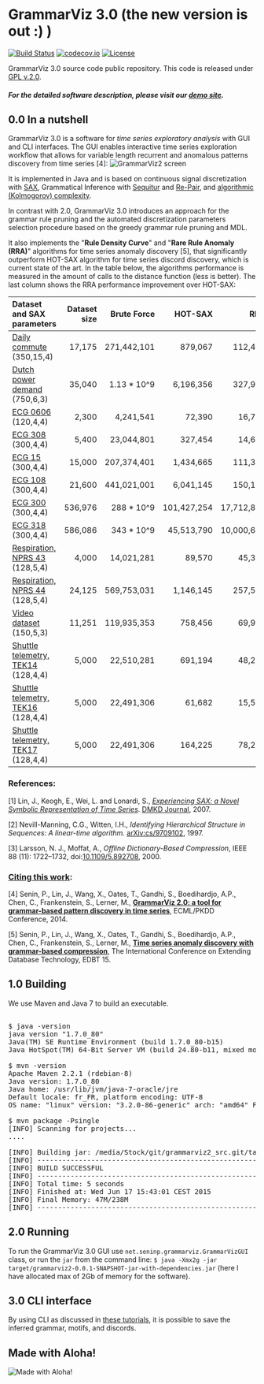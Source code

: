GrammarViz 3.0 (the new version is out :) )
==========
[![Build Status](https://travis-ci.org/GrammarViz2/grammarviz2_src.svg?branch=master)](https://travis-ci.org/GrammarViz2/grammarviz2_src)
[![codecov.io](http://codecov.io/github/GrammarViz2/grammarviz2_src/coverage.svg?branch=master)](http://codecov.io/github/GrammarViz2/grammarviz2_src?branch=master)
[![License](http://img.shields.io/:license-gpl2-green.svg)](http://www.gnu.org/licenses/gpl-2.0.html)

GrammarViz 3.0 source code public repository. This code is released under [GPL v.2.0](https://www.gnu.org/licenses/old-licenses/gpl-2.0.en.html).

##### For the detailed software description, please visit our [demo site](http://grammarviz2.github.io/grammarviz2_site).

0.0 In a nutshell
------------
GrammarViz 3.0 is a software for *time series exploratory analysis* with GUI and CLI interfaces. The GUI enables interactive time series exploration workflow that allows for variable length recurrent and anomalous patterns discovery from time series [4]:
![GrammarViz2 screen](https://raw.githubusercontent.com/GrammarViz2/grammarviz2_src/master/src/resources/assets/screen.png)

It is implemented in Java and is based on continuous signal discretization with [SAX](https://github.com/jMotif/SAX), Grammatical Inference with [Sequitur](https://github.com/jMotif/GI) and [Re-Pair](https://github.com/jMotif/GI), and [algorithmic (Kolmogorov) complexity](https://en.wikipedia.org/wiki/Kolmogorov_complexity). 

In contrast with 2.0, GrammarViz 3.0 introduces an approach for the grammar rule pruning and the automated discretization parameters selection procedure based on the greedy grammar rule pruning and MDL.

It also implements the "**Rule Density Curve**" and "**Rare Rule Anomaly (RRA)**" algorithms for time series anomaly discovery [5], that significantly outperform HOT-SAX algorithm for time series discord discovery, which is current state of the art. In the table below, the algorithms performance is measured in the amount of calls to the distance function (less is better). The last column shows the RRA performance improvement over HOT-SAX:

| Dataset and SAX parameters         | Dataset size    | Brute Force          | HOT-SAX     | RRA        | Reduction |
|:-----------------------------------|--------:|---------------------:|------------:|-----------:|------:|
| [Daily commute](https://raw.githubusercontent.com/GrammarViz2/grammarviz2_src/master/data/anomaly_pruned_hilbert_curve_4Sequitur.csv) (350,15,4)           | 17,175  | 271,442,101          | 879,067     | 112,405    | 87.2% |
| [Dutch power demand](https://raw.githubusercontent.com/GrammarViz2/grammarviz2_src/master/data/dutch_power_demand.txt) (750,6,3)       | 35,040  | 1.13 * 10^9          | 6,196,356   | 327,950    | 95.7% |
| [ECG 0606](https://raw.githubusercontent.com/GrammarViz2/grammarviz2_src/master/data/ecg0606_1.csv) (120,4,4)                 | 2,300   | 4,241,541            | 72,390      | 16,717     | 76.9% |
| [ECG 308](https://raw.githubusercontent.com/GrammarViz2/grammarviz2_src/master/data/stdb_308_0.txt) (300,4,4)                  | 5,400   | 23,044,801           | 327,454     | 14,655     | 95.5% |
| [ECG 15](https://raw.githubusercontent.com/GrammarViz2/grammarviz2_src/master/data/chfdbchf15_1.csv) (300,4,4)                   | 15,000  | 207,374,401          | 1,434,665   | 111,348    | 92.2% |
| [ECG 108](https://raw.githubusercontent.com/GrammarViz2/grammarviz2_src/master/data/mitdbx_mitdbx_108_1.txt) (300,4,4)                  | 21,600  | 441,021,001          | 6,041,145   | 150,184    | 97.5% |
| [ECG 300](https://raw.githubusercontent.com/GrammarViz2/grammarviz2_src/master/data/300_signal1.txt) (300,4,4)                  | 536,976 | 288 * 10^9           | 101,427,254 | 17,712,845 | 82.6% |
| [ECG 318](https://raw.githubusercontent.com/GrammarViz2/grammarviz2_src/master/data/318_signal1.txt) (300,4,4)                  | 586,086 | 343 * 10^9           | 45,513,790  | 10,000,632 | 78.0% |
| [Respiration, NPRS 43](https://raw.githubusercontent.com/GrammarViz2/grammarviz2_src/master/data/nprs43.txt) (128,5,4)     | 4,000   | 14,021,281           | 89,570      | 45,352     | 49.3% |
| [Respiration, NPRS 44](https://raw.githubusercontent.com/GrammarViz2/grammarviz2_src/master/data/nprs44.txt) (128,5,4)     | 24,125  | 569,753,031          | 1,146,145   | 257,529    | 77.5% |
| [Video dataset](https://raw.githubusercontent.com/GrammarViz2/grammarviz2_src/master/data/ann_gun_CentroidA1.csv) (150,5,3)      | 11,251  | 119,935,353          | 758,456     | 69,910     | 90.8% |
| [Shuttle telemetry, TEK14](https://raw.githubusercontent.com/GrammarViz2/grammarviz2_src/master/data/TEK14.txt) (128,4,4) | 5,000   | 22,510,281           | 691,194     | 48,226     | 93.0% |
| [Shuttle telemetry, TEK16](https://raw.githubusercontent.com/GrammarViz2/grammarviz2_src/master/data/TEK16.txt) (128,4,4) | 5,000   | 22,491,306           | 61,682      | 15,573     | 74.8% |
| [Shuttle telemetry, TEK17](https://raw.githubusercontent.com/GrammarViz2/grammarviz2_src/master/data/TEK17.txt) (128,4,4) | 5,000   | 22,491,306           | 164,225     | 78,211     | 52.4% |


### References:

[1] Lin, J., Keogh, E., Wei, L. and Lonardi, S., [*Experiencing SAX: a Novel Symbolic Representation of Time Series*](http://cs.gmu.edu/~jessica/SAX_DAMI_preprint.pdf). [DMKD Journal](http://link.springer.com/article/10.1007%2Fs10618-007-0064-z), 2007.

[2] Nevill-Manning, C.G., Witten, I.H., *Identifying Hierarchical Structure in Sequences: A linear-time algorithm.* [arXiv:cs/9709102](http://arxiv.org/abs/cs/9709102), 1997.

[3] Larsson, N. J., Moffat, A., *Offline Dictionary-Based Compression*, IEEE 88 (11): 1722–1732, doi:[10.1109/5.892708](http://ieeexplore.ieee.org/xpl/articleDetails.jsp?arnumber=892708), 2000.

### [Citing this work](https://raw.githubusercontent.com/GrammarViz2/grammarviz2_src/master/citation.bib):

[4] Senin, P., Lin, J., Wang, X., Oates, T., Gandhi, S., Boedihardjo, A.P., Chen, C., Frankenstein, S., Lerner, M.,  [**GrammarViz 2.0: a tool for grammar-based pattern discovery in time series**](http://www2.hawaii.edu/~senin/assets/papers/grammarviz2.pdf), ECML/PKDD Conference, 2014.

[5] Senin, P., Lin, J., Wang, X., Oates, T., Gandhi, S., Boedihardjo, A.P., Chen, C., Frankenstein, S., Lerner, M.,  [**Time series anomaly discovery with grammar-based compression**](https://csdl-techreports.googlecode.com/svn/trunk/techreports/2014/14-05/14-05.pdf), The International Conference on Extending Database Technology, EDBT 15.

1.0 Building
------------

We use Maven and Java 7 to build an executable.

<pre>

$ java -version
java version "1.7.0_80"
Java(TM) SE Runtime Environment (build 1.7.0_80-b15)
Java HotSpot(TM) 64-Bit Server VM (build 24.80-b11, mixed mode)

$ mvn -version
Apache Maven 2.2.1 (rdebian-8)
Java version: 1.7.0_80
Java home: /usr/lib/jvm/java-7-oracle/jre
Default locale: fr_FR, platform encoding: UTF-8
OS name: "linux" version: "3.2.0-86-generic" arch: "amd64" Family: "unix"

$ mvn package -Psingle
[INFO] Scanning for projects...
....

[INFO] Building jar: /media/Stock/git/grammarviz2_src.git/target/grammarviz2-0.0.1-SNAPSHOT-jar-with-dependencies.jar
[INFO] ------------------------------------------------------------------------
[INFO] BUILD SUCCESSFUL
[INFO] ------------------------------------------------------------------------
[INFO] Total time: 5 seconds
[INFO] Finished at: Wed Jun 17 15:43:01 CEST 2015
[INFO] Final Memory: 47M/238M
[INFO] ------------------------------------------------------------------------
</pre>

2.0 Running
------------
To run the GrammarViz 3.0 GUI use `net.seninp.grammarviz.GrammarVizGUI` class, or run the `jar` from the command line: `$ java -Xmx2g -jar target/grammarviz2-0.0.1-SNAPSHOT-jar-with-dependencies.jar` (here I have allocated max of 2Gb of memory for the software).

3.0 CLI interface
------------
By using CLI as discussed in [these tutorials](http://grammarviz2.github.io/grammarviz2_site/experiences/), it is possible to save the inferred grammar, motifs, and discords.

## Made with Aloha!
![Made with Aloha!](https://raw.githubusercontent.com/GrammarViz2/grammarviz2_src/master/src/resources/assets/aloha.jpg)

